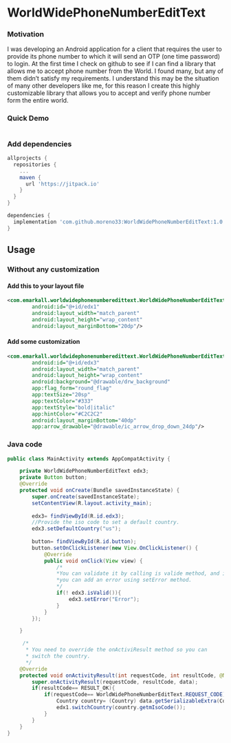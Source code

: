 # WorldWidePhoneNumberEditText
### Motivation 
I was developing an Android application for a client that requires the user to provide its phone number to which it will send an OTP (one time password) to login. At the first time I check on github to see if I can find a library that allows me to accept phone number from the World. I found many, but any of them didn’t satisfy my requirements.
I understand this may be the situation of many other developers like me, for this reason I create this highly customizable library that allows you to accept and verify phone number form the entire world.

### Quick Demo
<img src="https://github.com/moreno33/WorldWidePhoneNumberEditText/blob/master/worldwidephonenumberedittext/src/main/res/drawable/Screenshot_20190811-153952.png" alt="" style="width=300px; margin-right=30px"/><img src="https://github.com/moreno33/WorldWidePhoneNumberEditText/blob/master/worldwidephonenumberedittext/src/main/res/drawable/Screenshot_20190811-154012.png" alt="" style="width=300px; margin-right=30px" /><img src="https://github.com/moreno33/WorldWidePhoneNumberEditText/blob/master/worldwidephonenumberedittext/src/main/res/drawable/Screenshot_20190811-154030.png" alt="" style="width=300px; margin-right=30px" /><img src="https://github.com/moreno33/WorldWidePhoneNumberEditText/blob/master/worldwidephonenumberedittext/src/main/res/drawable/Screenshot_20190811-154036.png" alt="" style="width=300px; margin-right=30px" />

### Add dependencies
```gradle
allprojects {
  repositories {
    ...
    maven {
      url 'https://jitpack.io' 
    }
  }
}

dependencies {
  implementation 'com.github.moreno33:WorldWidePhoneNumberEditText:1.0'
}
```

## Usage
### Without any customization
#### Add this to your layout file
```xml
<com.emarkall.worldwidephonenumberedittext.WorldWidePhoneNumberEditText
        android:id="@+id/edx1"
        android:layout_width="match_parent"
        android:layout_height="wrap_content"
        android:layout_marginBottom="20dp"/>
```
#### Add some customization
```xml
<com.emarkall.worldwidephonenumberedittext.WorldWidePhoneNumberEditText
        android:id="@+id/edx3"
        android:layout_width="match_parent"
        android:layout_height="wrap_content"
        android:background="@drawable/drw_background"
        app:flag_form="round_flag"
        app:textSize="20sp"
        app:textColor="#333"
        app:textStyle="bold|italic"
        app:hintColor="#C2C2C2"
        android:layout_marginBottom="40dp"
        app:arrow_drawable="@drawable/ic_arrow_drop_down_24dp"/>
```

### Java code
```java
public class MainActivity extends AppCompatActivity {

    private WorldWidePhoneNumberEditText edx3;
    private Button button;
    @Override
    protected void onCreate(Bundle savedInstanceState) {
        super.onCreate(savedInstanceState);
        setContentView(R.layout.activity_main);
        
        edx3= findViewById(R.id.edx3);
        //Provide the iso code to set a default country.
        edx3.setDefaultCountry("us");
      
        button= findViewById(R.id.button);
        button.setOnClickListener(new View.OnClickListener() {
            @Override
            public void onClick(View view) {
                /*
                *You can validate it by calling is valide method, and if it's not valid
                *you can add an error using setError method.
                */
                if(! edx3.isValid()){
                    edx3.setError("Error");
                }
            }
        });

    }

     /*
      * You need to override the onActiviResult method so you can
      * switch the country.
      */
    @Override
    protected void onActivityResult(int requestCode, int resultCode, @Nullable Intent data) {
        super.onActivityResult(requestCode, resultCode, data);
        if(resultCode== RESULT_OK){
            if(requestCode== WorldWidePhoneNumberEditText.REQUEST_CODE){
                Country country= (Country) data.getSerializableExtra(CountryListActivity.COUNTRY_EXTRA);
                edx1.switchCountry(country.getmIsoCode());
            }
        }
    }
}
```


